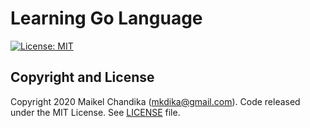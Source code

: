 # Learning Go Language

[![License: MIT](https://img.shields.io/badge/License-MIT-blue.svg)](/LICENSE)

## Copyright and License

Copyright 2020 Maikel Chandika (mkdika@gmail.com). Code released under the MIT License. See [LICENSE](/LICENSE) file.
